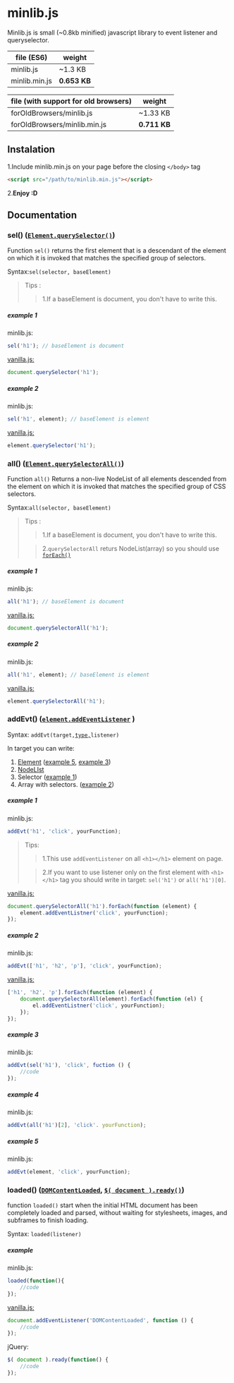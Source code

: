 # minlib.js

Minlib.js is small (~0.8kb minified) javascript library to event listener and queryselector. 

file (ES6)    | weight
--------------|-------------
minlib.js     | ~1.3 KB
minlib.min.js | **0.653 KB**

file (with support for old browsers)    | weight
----------------------------------------|--------------
forOldBrowsers/minlib.js                | ~1.33 KB
forOldBrowsers/minlib.min.js            | **0.711 KB**

## Instalation

1.Include minlib.min.js on your page before the closing `</body>` tag
```html
<script src="/path/to/minlib.min.js"></script>
```
2.**Enjoy :D**

## Documentation

### sel() ([`Element.querySelector()`](https://developer.mozilla.org/pl/docs/Web/API/Element/querySelector "Element.querySelector() - MDN")) 

Function `sel()` returns the first element that is a descendant of the element on which it is invoked that matches the specified group of selectors.

Syntax:`sel(selector, baseElement)` 
>   Tips :
>>  1.If a baseElement is document, you don't have to write this.

##### example 1

minlib.js:
```javascript
sel('h1'); // baseElement is document
```

[vanilla.js:](http://vanilla-js.com/)
```javascript
document.querySelector('h1');
```
##### example 2
minlib.js:
```javascript
sel('h1', element); // baseElement is element
```
[vanilla.js:](http://vanilla-js.com/)
```javascript
element.querySelector('h1');
```

### all() ([`Element.querySelectorAll()`](https://developer.mozilla.org/pl/docs/Web/API/Element/querySelectorAll "Element.querySelectorAll - MDN"))

Function `all()` Returns a non-live NodeList of all elements descended from the element on which it is invoked that matches the specified group of CSS selectors. 

Syntax:`all(selector, baseElement)`

>   Tips :
>> 1.If a baseElement is document, you don't have to write this.
>
>> 2.`querySelectorAll` returs NodeList(array) so you should use [`forEach()`](https://developer.mozilla.org/en-US/docs/Web/API/NodeList/forEach "NodeList.forEach() - MDN")

##### example 1

minlib.js: 
```javascript
all('h1'); // baseElement is document
```
[vanilla.js:](http://vanilla-js.com/)
```javascript
document.querySelectorAll('h1');
```

##### example 2

minlib.js: 
```javascript
all('h1', element); // baseElement is element
```
[vanilla.js:](http://vanilla-js.com/)
```javascript
element.querySelectorAll('h1');
```

 ### addEvt() ([`element.addEventListener`](https://developer.mozilla.org/pl/docs/Web/API/Element/addEventListener "element.addEventListener - MDN") )
 
 Syntax: `addEvt(target,`[`type,`](https://developer.mozilla.org/en-US/docs/Web/Events "Event reference - MDN")`listener)`
 
 In target you can write: 
 1. [Element](https://developer.mozilla.org/en-US/docs/Web/API/element "Element - MDN") ([example 5](https://github.com/kornellapacz/minlib.js#example-5), [example 3](https://github.com/kornellapacz/minlib.js#example-3))
 2. [NodeLIst](https://developer.mozilla.org/pl/docs/Web/API/NodeList "NodeList - MDN")
 3. Selector ([example 1](https://github.com/kornellapacz/minlib.js#example-1-2))
 4. Array with selectors. ([example 2](https://github.com/kornellapacz/minlib.js#example-2-2))

##### example 1
 
minlib.js:
```javascript
addEvt('h1', 'click', yourFunction);
```
> Tips:
>> 1.This use `addEventListener` on all `<h1></h1>` element on page.
>
>> 2.If you want to use listener only on the first element with `<h1></h1>` tag you should write in target: 
>>  `sel('h1')`  or `all('h1')[0]`.


[vanilla.js:](http://vanilla-js.com/)
```javascript
document.querySelectorAll('h1').forEach(function (element) {
    element.addEventListner('click', yourFunction);
});
```

##### example 2

minlib.js:
```javascript
addEvt(['h1', 'h2', 'p'], 'click', yourFunction);
```
[vanilla.js:](http://vanilla-js.com/)
```javascript
['h1', 'h2', 'p'].forEach(function (element) {
    document.querySelectorAll(element).forEach(function (el) {
        el.addEventListner('click', yourFunction);
    });
});
```

##### example 3

minlib.js:
```javascript
addEvt(sel('h1'), 'click', fuction () {
    //code
});
```

##### example 4
minlib.js:
```javascript
addEvt(all('h1')[2], 'click'. yourFunction);
```

##### example 5
minlib.js:
```javascript
addEvt(element, 'click', yourFunction);
```

### loaded() ([`DOMContentLoaded`](https://developer.mozilla.org/en-US/docs/Web/Events/DOMContentLoaded "DOMContentLoaded - MDN"),  [`$( document ).ready()`](https://learn.jquery.com/using-jquery-core/document-ready/ "$( document ).ready() - jQuery"))

 function `loaded()` start when the initial HTML document has been completely loaded and parsed, without waiting for stylesheets, images, and subframes to finish loading. 

Syntax: `loaded(listener)`

##### example

minlib.js:
```javascript
loaded(function(){
    //code
});
```

[vanilla.js:](http://vanilla-js.com/)
```javascript
document.addEventListener('DOMContentLoaded', function () {
    //code
});
```

jQuery:
```javascript
$( document ).ready(function() {
    //code
});
```